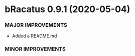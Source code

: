bRacatus 0.9.1 (2020-05-04)
=========================

### MAJOR IMPROVEMENTS
  * Added a README.md
### MINOR IMPROVEMENTS
